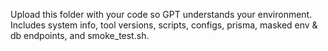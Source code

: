 Upload this folder with your code so GPT understands your environment.
Includes system info, tool versions, scripts, configs, prisma, masked env & db endpoints, and smoke_test.sh.
